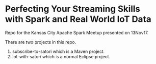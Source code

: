 # Perfecting Your Streaming Skills with Spark and Real World IoT Data
Repo for the Kansas City Apache Spark Meetup presented on 13Nov17.

There are two projects in this repo. 
1. subscribe-to-satori which is a Maven project.
2. iot-with-satori which is a normal Eclipse project.
